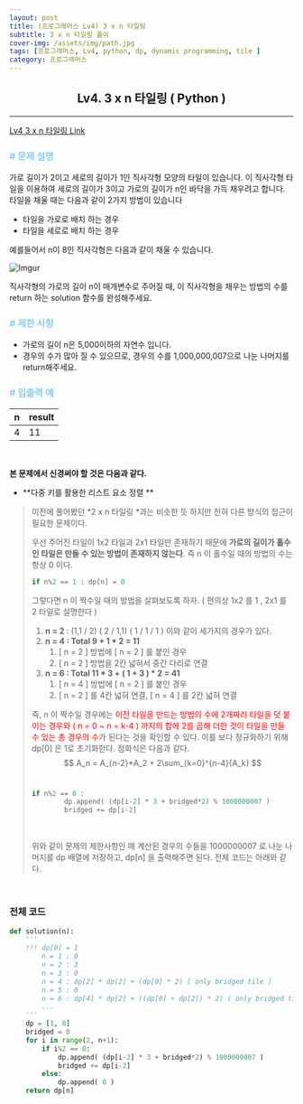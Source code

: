 ```yaml
---
layout: post
title: (프로그래머스 Lv4) 3 x n 타일링
subtitle: 3 x n 타일링 풀이
cover-img: /assets/img/path.jpg
tags: [프로그래머스, Lv4, python, dp, dynamic programming, tile ]
category: 프로그래머스
---
```


<center>
  <h2>
    Lv4. 3 x n 타일링 ( Python )
  </h2>
</center>

---

[Lv4 3 x n 타일링 Link](https://programmers.co.kr/learn/courses/30/lessons/12902)

### <span style="color:skyblue"># 문제 설명</span>

가로 길이가 2이고 세로의 길이가 1인 직사각형 모양의 타일이 있습니다. 이 직사각형 타일을 이용하여 세로의 길이가 3이고 가로의 길이가 n인 바닥을 가득 채우려고 합니다. 타일을 채울 때는 다음과 같이 2가지 방법이 있습니다

- 타일을 가로로 배치 하는 경우
- 타일을 세로로 배치 하는 경우

예를들어서 n이 8인 직사각형은 다음과 같이 채울 수 있습니다.

![Imgur](https://i.imgur.com/zBW7peI.png)

직사각형의 가로의 길이 n이 매개변수로 주어질 때, 이 직사각형을 채우는 방법의 수를 return 하는 solution 함수를 완성해주세요.

### <span style="color:skyblue"># 제한 사항</span>

- 가로의 길이 n은 5,000이하의 자연수 입니다.
- 경우의 수가 많아 질 수 있으므로, 경우의 수를 1,000,000,007으로 나눈 나머지를 return해주세요.

### <span style="color:skyblue"># 입출력 예</span>

| n    | result |
| ---- | ------ |
| 4    | 11     |

<br>

 **본 문제에서 신경써야 할 것은 다음과 같다.**

- **다중 키를 활용한 리스트 요소 정렬 **

>   이전에 풀어봤던 *2 x n 타일링 *과는 비슷한 듯 하지만 전혀 다른 방식의 접근이 필요한 문제이다.
>
>   [Lv3 2 x n 타일링 Link]: (https://hubtwork.github.io/2020-08-11-Lv3-2xn-tile)
>
>   우선 주어진 타일이 1x2 타일과 2x1 타일만 존재하기 때문에 **가로의 길이가 홀수 인 타일은 만들 수 있는 방법이 존재하지 않는다**. 즉 n 이 홀수일 때의 방법의 수는 항상 0 이다.
>
>   ```python
>   if n%2 == 1 : dp[n] = 0
>   ```
>
>   그렇다면 n 이 짝수일 때의 방법을 살펴보도록 하자.  ( 편의상 1x2 를 1 , 2x1 를 2 타일로 설명한다 )
>
>   1. **n = 2** : (1,1 / 2) ( 2 / 1,1) ( 1 / 1 / 1 ) 이와 같이 세가지의 경우가 있다.
>   2. **n = 4 : Total 9 + 1 * 2 = 11**
>      1.  [ n = 2 ] 방법에 [ n = 2 ] 를 붙인 경우
>      2.  [ n = 2 ] 방법을 2칸 넓혀서 중간 다리로 연결
>   3. **n = 6 : Total 11 * 3 + ( 1 + 3 ) * 2 = 41**
>      1. [ n = 4 ] 방법에 [ n = 2 ] 를 붙인 경우
>      2. [ n = 2 ] 를 4칸 넓혀 연결, [ n = 4 ] 를 2칸 넓혀 연결
>
>   즉, n 이 짝수일 경우에는 <span style='color:red'>이전 타일을 만드는 방법의 수에 2개짜리 타일을 덧 붙이는 경우와 ( n = 0 ~ n = k-4 ) 까지의 합에 2를 곱해 더한 것이 타일을 만들 수 있는 총 경우의 수</span>가 된다는 것을 확인할 수 있다. 이를 보다 정규화하기 위해 dp[0] 은 1로 초기화한다. 점화식은 다음과 같다.
>   $$
>   A_n = A_{n-2}*A_2 +  2\sum_{k=0}^{n-4}{A_k}
>   $$
>   <BR>
>
>   ```python
>   if n%2 == 0 :
>   		dp.append( (dp[i-2] * 3 + bridged*2) % 1000000007 )
>   		bridged += dp[i-2]
>   ```
>
>   <br>
>
>   위와 같이 문제의 제한사항인 매 계산된 경우의 수들을 1000000007 로 나눈 나머지를 dp 배열에 저장하고, dp[n] 을 출력해주면 된다. 전체 코드는 아래와 같다. 

<br>

### 전체 코드

```python
def solution(n):
    '''
    !!! dp[0] = 1
        n = 1 : 0
        n = 2 : 3
        n = 3 : 0
        n = 4 : dp[2] * dp[2] + (dp[0] * 2) ( only bridged tile )
        n = 5 : 0
        n = 6 : dp[4] * dp[2] + ((dp[0] + dp[2]) * 2) ( only bridged tile )
        ...
    '''
    dp = [1, 0]
    bridged = 0
    for i in range(2, n+1):
        if i%2 == 0:
            dp.append( (dp[i-2] * 3 + bridged*2) % 1000000007 )
            bridged += dp[i-2]
        else:
            dp.append( 0 )
    return dp[n]
```

